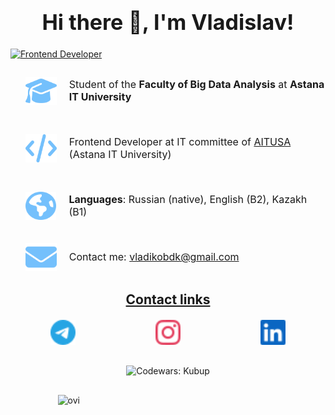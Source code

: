 <h1 align="center" style="font-size: 34px">Hi there 👋, I'm Vladislav!</h1>
<a href="https://git.io/typing-svg"><img src="https://readme-typing-svg.herokuapp.com?font=Fira+Code&weight=500&size=24&pause=1000&color=BA4EF7&center=true&repeat=false&random=true&width=435&lines=Frontend+Developer" alt="Frontend Developer" /></a>
<ul>
    <li style="display: flex; align-items: center; gap: 10px;">
        <img height="45" width="50" src="https://github.com/vladikEmmet/vladikEmmet/raw/images/academ (2).png/"/>
        <p style="margin-left: 10px; font-size: 16px;">Student of the <strong>Faculty of Big Data Analysis</strong> at <strong>Astana IT University</strong></p>
    </li>
    <li style="display: flex; align-items: center; margin-top: 20px; gap: 10px;">
        <img height="45" width="50" src="https://github.com/vladikEmmet/vladikEmmet/raw/images/code (2).png/"/>
        <p style="margin-left: 10px; font-size: 16px;">Frontend Developer at IT committee of <a style="text-decoration: underline;" href="https://astanait.edu.kz/en/university-life-2/student-council-en/" target="_blank">AITUSA</a> (Astana IT University)</p>
    </li>
    <li style="display: flex; align-items: center; margin-top: 20px; gap: 10px;">
        <img height="45" width="50" src="https://github.com/vladikEmmet/vladikEmmet/raw/images/globe (1).png/"/>
        <p style="margin-left: 10px; font-size: 16px;"><b>Languages</b>: Russian (native), English (B2), Kazakh (B1)</p>
    </li>
    <li style="display: flex; align-items: center; margin-top: 20px; gap: 10px;">
        <img height="45" width="50" src="https://github.com/vladikEmmet/vladikEmmet/raw/images/envelope (1).png/"/>
        <p style="margin-left: 10px; font-size: 16px;">Contact me: <a href="mailto:vladikobdk@gmail.com">vladikobdk@gmail.com</a></p>
    </li>
</ul>
<h2 align="center" style="text-decoration: underline">Contact links</h2>
<div style="display: flex; justify-content: space-around; margin-top: 20px;">
    <a href="https://t.me/vladikobdk" target="_blank"><img width="40" height="40" src="https://github.com/vladikEmmet/vladikEmmet/raw/images/telegram (1).png/"/></a>
    <a href="https://www.instagram.com/_vladi_k/" target="_blank"><img width="40" height="40" src="https://github.com/vladikEmmet/vladikEmmet/raw/images/instagram (1).png/"/></a>
    <a href="https://www.linkedin.com/in/vladislav-obedkov-915201284?lipi=urn%3Ali%3Apage%3Ad_flagship3_profile_view_base_contact_details%3By4USUhHhSfugLUTo3fvqxQ%3D%3D" target="_blank"><img width="40" height="40" src="https://github.com/vladikEmmet/vladikEmmet/raw/images/linkedin (1).png/"/></a>
</div>
<div style="display: flex; justify-content: center; align-items: center; flex-direction: column; margin-bottom: 20px;">
    <img alt="Codewars: Kubup" src="https://www.codewars.com/users/Kubup/badges/large" style="margin: 30px auto;"/>
    <img width="70%" src="https://github-readme-stats.vercel.app/api/top-langs?username=vladikEmmet&show_icons=true&locale=en&layout=compact&theme=chartreuse-dark" alt="ovi" />
</div>
